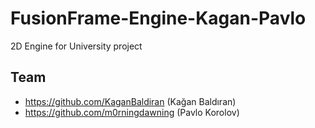 # FusionFrame-Engine-Kagan-Pavlo
2D Engine for University project

## Team
- https://github.com/KaganBaldiran (Kağan Baldıran)
- https://github.com/m0rningdawning (Pavlo Korolov)
  
